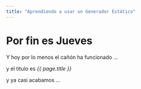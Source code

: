 ```yaml
---
title: "Aprendiendo a usar un Generador Estático"
---
```


# Por fin es Jueves

Y hoy por lo menos el cañón ha funcionado ...

y el titulo es *{{ page.title }}*

y ya casi acabamos ...

